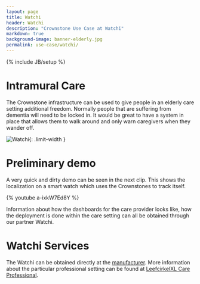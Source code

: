 ```yaml
---
layout: page
title: Watchi
header: Watchi
description: "Crownstone Use Case at Watchi"
markdown: true
background-image: banner-elderly.jpg
permalink: use-case/watchi/
---
```

{% include JB/setup %}

# Intramural Care

The Crownstone infrastructure can be used to give people in an elderly care setting additional freedom. Normally people that are suffering from dementia will need to be locked in. It would be great to have a system in place that allows them to walk around and only warn caregivers when they wander off.

![Watchi]({{site.url}}/attachments/watchi1.jpg){: .limit-width }

# Preliminary demo

A very quick and dirty demo can be seen in the next clip. This shows the localization on a smart watch which uses the Crownstones to track itself.

{% youtube a-ixkW7Ed8Y %}

Information about how the dashboards for the care provider looks like, how the deployment is done within the care setting can all be obtained through our partner Watchi.

# Watchi Services

The Watchi can be obtained directly at the [manufacturer](https://www.watchi.nl/care/). More information about the particular professional setting can be found at [LeefcirkelXL Care Professional](https://www.watchi.nl/leefcirkelxl/).

